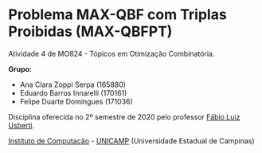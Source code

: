 Problema MAX-QBF com Triplas Proibidas (MAX-QBFPT)
================================

Atividade 4 de MO824 - Tópicos em Otimização Combinatória.

**Grupo:**
  - Ana Clara Zoppi Serpa (165880)
  - Eduardo Barros Innarelli (170161)
  - Felipe Duarte Domingues (171036)

Disciplina oferecida no 2º semestre de 2020 pelo professor [Fábio Luiz Usberti](https://www.ic.unicamp.br/~fusberti/).

[Instituto de Computação](http://ic.unicamp.br/) - [UNICAMP](http://www.unicamp.br/unicamp/) (Universidade Estadual de Campinas)
